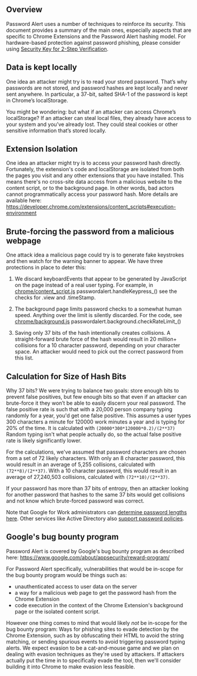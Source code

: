 ## Overview
Password Alert uses a number of techniques to reinforce its security. This document provides a summary of the main ones, especially aspects that are specific to Chrome Extensions and the Password Alert hashing model. For hardware-based protection against password phishing, please consider using [Security Key for 2-Step Verification](http://googleforwork.blogspot.com/2015/04/the-key-for-working-smarter-faster-and-more-securely.html).

## Data is kept locally
One idea an attacker might try is to read your stored password. That’s why passwords are not stored, and password hashes are kept locally and never sent anywhere. In particular, a 37-bit, salted SHA-1 of the password is kept in Chrome’s localStorage.

You might be wondering: but what if an attacker can access Chrome’s localStorage? If an attacker can steal local files, they already have access to your system and you’ve already lost. They could steal cookies or other sensitive information that’s stored locally.

## Extension Isolation
One idea an attacker might try is to access your password hash directly. Fortunately, the extension's code and localStorage are isolated from both the pages you visit and any other extensions that you have installed. This means there's no cross-site data access from a malicious website to the content script, or to the background page. In other words, bad actors cannot programmatically access your password hash. More details are available here: https://developer.chrome.com/extensions/content_scripts#execution-environment

## Brute-forcing the password from a malicious webpage
One attack idea a malicious page could try is to generate fake keystrokes and then watch for the warning banner to appear. We have three protections in place to deter this:

1. We discard keyboardEvents that appear to be generated by JavaScript on the page instead of a real user typing. For example, in [chrome/content_script.js](chrome/content_script.js) passwordalert.handleKeypress_() see the checks for .view and .timeStamp.

2. The background page limits password checks to a somewhat human speed. Anything over the limit is silently discarded. For the code, see [chrome/background.js](chrome/background.js) passwordalert.background.checkRateLimit_()

3. Saving only 37 bits of the hash intentionally creates collisions. A straight-forward brute force of the hash would result in 20 million+ collisions for a 10 character password, depending on your character space. An attacker would need to pick out the correct password from this list.

## Calculation for Size of Hash Bits
Why 37 bits? We were trying to balance two goals: store enough bits to prevent false positives, but few enough bits so that even if an attacker can brute-force it they won’t be able to easily discern your real password.  The false positive rate is such that with a 20,000 person company typing randomly for a year, you'd get one false positive. This assumes a user types 300 characters a minute for 120000 work minutes a year and is typing for 20% of the time. It is calculated with `(20000*300*120000*0.2)/(2**37)` Random typing isn't what people actually do, so the actual false positive rate is likely significantly lower.

For the calculations, we've assumed that password characters are chosen from a set of 72 likely characters. With only an 8 character password, this would result in an average of 5,255 collisions, calculated with `(72**8)/(2**37)`. With a 10 character password, this would result in an average of 27,240,503 collisions, calculated with `(72**10)/(2**37)`.

If your password has more than 37 bits of entropy, then an attacker looking for another password that hashes to the same 37 bits would get collisions and not know which brute-forced password was correct.

Note that Google for Work administrators can [determine password lengths here](https://support.google.com/a/answer/139399?hl=en). Other services like Active Directory also [support password policies](https://msdn.microsoft.com/en-us/library/cc875839.aspx).

## Google's bug bounty program
Password Alert is covered by Google's bug bounty program as
described here: https://www.google.com/about/appsecurity/reward-program/

For Password Alert specifically, vulnerabilities that would be
in-scope for the bug bounty program would be things such as:
- unauthenticated access to user data on the server
- a way for a malicious web page to get the password hash from the
Chrome Extension
- code execution in the context of the Chrome Extension's background
page or the isolated content script.

However one thing comes to mind that would likely *not* be in-scope
for the bug bounty program: Ways for phishing sites to evade detection
by the Chrome Extension, such as by obfuscating their HTML to avoid
the string matching, or sending spurious events to avoid triggering
password typing alerts. We expect evasion to be a cat-and-mouse game
and we plan on dealing with evasion techniques as they're used by
attackers. If attackers actually put the time in to specifically evade
the tool, then we'll consider building it into Chrome to make evasion
less feasible.
